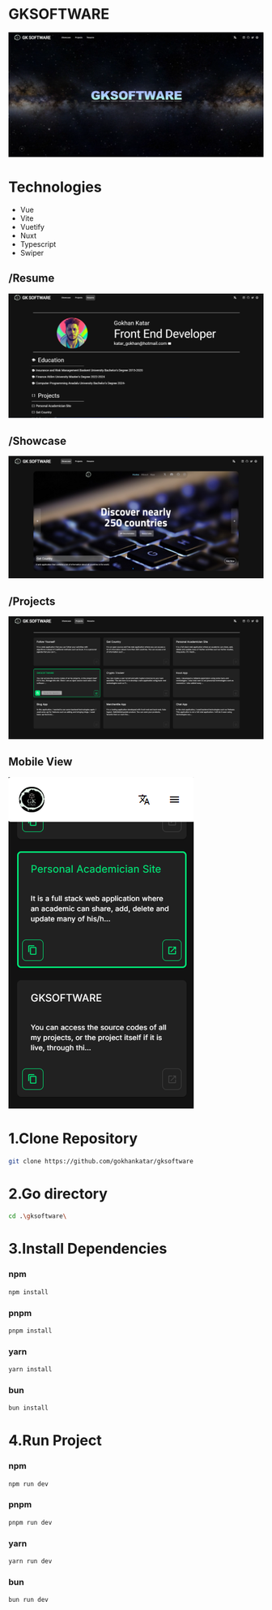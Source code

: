 # GKSOFTWARE

<img src="assets/screenshots/generalSS.png" />

# Technologies

- Vue
- Vite
- Vuetify
- Nuxt
- Typescript
- Swiper

## /Resume

<img src="assets/screenshots/resumeSS.png" />

## /Showcase

<img src="assets/screenshots/showcaseSS.png" />

## /Projects

<img src="assets/screenshots/projectsSS.png" />

## Mobile View

<img src="assets/screenshots/mobileSS.png" />

# 1.Clone Repository

```sh
git clone https://github.com/gokhankatar/gksoftware

```
# 2.Go directory

```sh
cd .\gksoftware\

``` 
# 3.Install Dependencies

### npm

```sh
npm install

```
### pnpm

```sh
pnpm install

```
### yarn

```sh
yarn install

```
### bun

```sh
bun install

``` 
# 4.Run Project

### npm

```sh
npm run dev

```
### pnpm

```sh
pnpm run dev

```
### yarn

```sh
yarn run dev

```
### bun

```sh
bun run dev